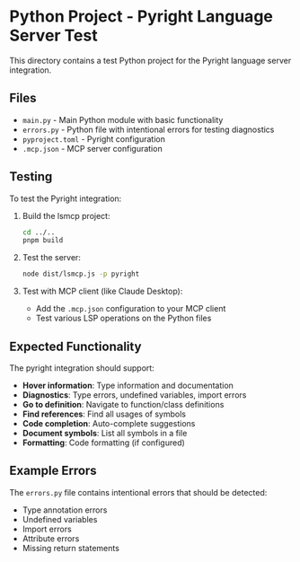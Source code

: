 # Python Project - Pyright Language Server Test

This directory contains a test Python project for the Pyright language server integration.

## Files

- `main.py` - Main Python module with basic functionality
- `errors.py` - Python file with intentional errors for testing diagnostics
- `pyproject.toml` - Pyright configuration
- `.mcp.json` - MCP server configuration

## Testing

To test the Pyright integration:

1. Build the lsmcp project:
   ```bash
   cd ../..
   pnpm build
   ```

2. Test the server:
   ```bash
   node dist/lsmcp.js -p pyright
   ```

3. Test with MCP client (like Claude Desktop):
   - Add the `.mcp.json` configuration to your MCP client
   - Test various LSP operations on the Python files

## Expected Functionality

The pyright integration should support:

- **Hover information**: Type information and documentation
- **Diagnostics**: Type errors, undefined variables, import errors
- **Go to definition**: Navigate to function/class definitions
- **Find references**: Find all usages of symbols
- **Code completion**: Auto-complete suggestions
- **Document symbols**: List all symbols in a file
- **Formatting**: Code formatting (if configured)

## Example Errors

The `errors.py` file contains intentional errors that should be detected:

- Type annotation errors
- Undefined variables
- Import errors
- Attribute errors
- Missing return statements